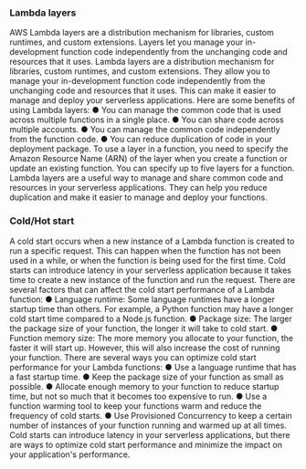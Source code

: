 

### Lambda layers
AWS Lambda layers are a distribution mechanism for libraries, custom runtimes, and custom extensions. Layers let you manage your in-development function code independently from the unchanging code and resources that it uses. Lambda layers are a distribution mechanism for libraries, custom runtimes, and custom extensions. They allow you to manage your in-development function code independently from the unchanging code and resources that it uses. This can make it easier to manage and deploy your serverless applications. Here are some benefits of using Lambda layers:
● You can manage the common code that is used across multiple functions in a single place. 
● You can share code across multiple accounts.
● You can manage the common code independently from the function code. 
● You can reduce duplication of code in your deployment package. 
To use a layer in a function, you need to specify the Amazon Resource Name (ARN) of the layer when you create a function or update an existing function. You can specify up to five layers for a function. Lambda layers are a useful way to manage and share common code and resources in your serverless applications. They can help you reduce duplication and make it easier to manage and deploy your functions.

### Cold/Hot start
A cold start occurs when a new instance of a Lambda function is created to run a specific request. This can happen when the function has not been used in a while, or when the function is being used for the first time. Cold starts can introduce latency in your serverless application because it takes time to create a new instance of the function and run the request. There are several factors that can affect the cold start performance of a Lambda function: 
● Language runtime: Some language runtimes have a longer startup time than others. For example, a Python function may have a longer cold start time compared to a Node.js function. 
● Package size: The larger the package size of your function, the longer it will take to cold start. 
● Function memory size: The more memory you allocate to your function, the faster it will start up. However, this will also increase the cost of running your function. There are several ways you can optimize cold start performance for your Lambda functions: 
● Use a language runtime that has a fast startup time. 
● Keep the package size of your function as small as possible. 
● Allocate enough memory to your function to reduce startup time, but not so much that it becomes too expensive to run. 
● Use a function warming tool to keep your functions warm and reduce the frequency of cold starts.
● Use Provisioned Concurrency to keep a certain number of instances of your function running and warmed up at all times. Cold starts can introduce latency in your serverless applications, but there are ways to optimize cold start performance and minimize the impact on your application's performance.
